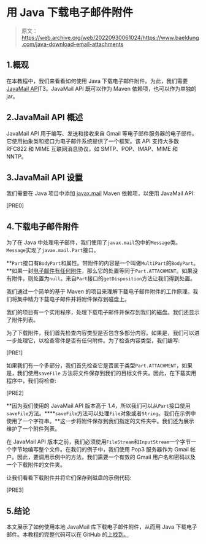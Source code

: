 # 用 Java 下载电子邮件附件

> 原文：<https://web.archive.org/web/20220930061024/https://www.baeldung.com/java-download-email-attachments>

## 1.概观

在本教程中，我们来看看如何使用 Java 下载电子邮件附件。为此，我们需要[JavaMail API](/web/20221207224415/https://www.baeldung.com/java-email)T3。JavaMail API 既可以作为 Maven 依赖项，也可以作为单独的 jar。

## 2.JavaMail API 概述

JavaMail API 用于编写、发送和接收来自 Gmail 等电子邮件服务器的电子邮件。它使用抽象类和接口为电子邮件系统提供了一个框架。该 API 支持大多数 RFC822 和 MIME 互联网消息协议，如 SMTP、POP、IMAP、MIME 和 NNTP。

## 3.JavaMail API 设置

我们需要在 Java 项目中添加 [javax.mail](https://web.archive.org/web/20221207224415/https://search.maven.org/search?q=g:com.sun.mail%20a:javax.mail) Maven 依赖项，以使用 JavaMail API:

[PRE0]

## 4.下载电子邮件附件

为了在 Java 中处理电子邮件，我们使用了`javax.mail`包中的`Message`类。`Message`实现了`javax.mail.Part`接口。

**`Part`接口有`BodyPart`和属性。带附件的内容是一个叫做`MultiPart`的`BodyPart`。**如果一封[电子邮件有任何附件](/web/20221207224415/https://www.baeldung.com/java-send-emails-attachments)，那么它的处置等同于`Part.ATTACHMENT`。如果没有附件，则处置为`null`。来自`Part`接口的`getDisposition`方法让我们得到处置。

我们通过一个简单的基于 Maven 的项目来理解下载电子邮件附件的工作原理。我们将集中精力下载电子邮件并将附件保存到磁盘上。

我们的项目有一个实用程序，处理下载电子邮件并保存到我们的磁盘。我们还显示了附件列表。

为了下载附件，我们首先检查内容类型是否包含多部分内容。如果是，我们可以进一步处理它，以检查零件是否有任何附件。为了检查内容类型，我们编写:

[PRE1]

如果我们有一个多部分，我们首先检查它是否属于类型`Part.ATTACHMENT`，如果是，我们使用`saveFile` 方法将文件保存到我们的目标文件夹。因此，在下载实用程序中，我们将检查:

[PRE2]

**因为我们使用的 JavaMail API 版本高于 1.4，所以我们可以从`Part`接口使用`saveFile`方法。****`saveFile`方法可以处理`File`对象或者`String`。我们在示例中使用了一个字符串。**这一步将附件保存到我们指定的文件夹中。我们还为展示维护了一个附件列表。

在 JavaMail API 版本之前，我们必须使用`FileStream`和`InputStream`一个字节一个字节地编写整个文件。在我们的例子中，我们使用 Pop3 服务器作为 Gmail 帐户。因此，要调用示例中的方法，我们需要一个有效的 Gmail 用户名和密码以及一个下载附件的文件夹。

让我们看看下载附件并将它们保存到磁盘的示例代码:

[PRE3]

## 5.结论

本文展示了如何使用本地 JavaMail 库下载电子邮件附件，从而用 Java 下载电子邮件。本教程的完整代码可以在 GitHub 的[上找到。](https://web.archive.org/web/20221207224415/https://github.com/eugenp/tutorials/tree/master/core-java-modules/core-java-networking-3)